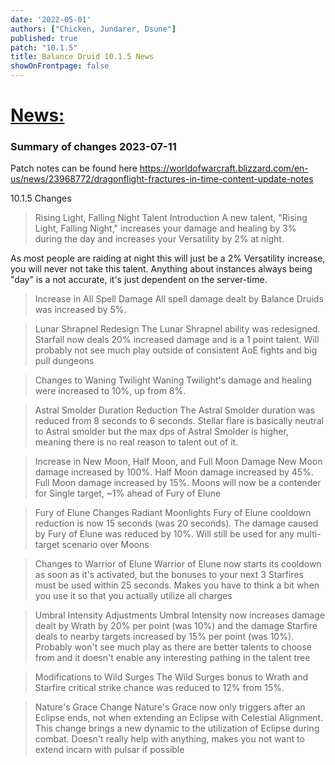 ```yaml
---
date: '2022-05-01'
authors: ["Chicken, Jundarer, Dsune"]
published: true
patch: "10.1.5"
title: Balance Druid 10.1.5 News
showOnFrontpage: false
---
```


<div id="news">

# [News:](#news)

</div>

### Summary of changes 2023-07-11

Patch notes can be found here https://worldofwarcraft.blizzard.com/en-us/news/23968772/dragonflight-fractures-in-time-content-update-notes


10.1.5 Changes

>Rising Light, Falling Night Talent Introduction
>A new talent, "Rising Light, Falling Night," increases your damage and healing by 3% during the day and increases your Versatility by 2% at night.

As most people are raiding at night this will just be a 2% Versatility increase, you will never not take this talent.
Anything about instances always being "day" is a not accurate, it's just dependent on the server-time.

>Increase in All Spell Damage
>All spell damage dealt by Balance Druids was increased by 5%.

>Lunar Shrapnel Redesign
>The Lunar Shrapnel ability was redesigned. Starfall now deals 20% increased damage and is a 1 point talent.
Will probably not see much play outside of consistent AoE fights and big pull dungeons

>Changes to Waning Twilight
>Waning Twilight's damage and healing were increased to 10%, up from 8%.

>Astral Smolder Duration Reduction
>The Astral Smolder duration was reduced from 8 seconds to 6 seconds.
Stellar flare is basically neutral to Astral smolder but the max dps of Astral Smolder is higher, meaning there is no real reason to talent out of it.

>Increase in New Moon, Half Moon, and Full Moon Damage
>New Moon damage increased by 100%.
>Half Moon damage increased by 45%.
>Full Moon damage increased by 15%.
Moons will now be a contender for Single target, ~1% ahead of Fury of Elune

>Fury of Elune Changes
>Radiant Moonlights Fury of Elune cooldown reduction is now 15 seconds (was 20 seconds).
>The damage caused by Fury of Elune was reduced by 10%.
Will still be used for any multi-target scenario over Moons

>Changes to Warrior of Elune
>Warrior of Elune now starts its cooldown as soon as it's activated, but the bonuses to your next 3 Starfires must be used within 25 seconds.
Makes you have to think a bit when you use it so that you actually utilize all charges

>Umbral Intensity Adjustments
>Umbral Intensity now increases damage dealt by Wrath by 20% per point (was 10%) and the damage Starfire deals to nearby targets increased by 15% per point (was 10%).
Probably won't see much play as there are better talents to choose from and it doesn't enable any interesting pathing in the talent tree

>Modifications to Wild Surges
>The Wild Surges bonus to Wrath and Starfire critical strike chance was reduced to 12% from 15%.

>Nature's Grace Change
>Nature's Grace now only triggers after an Eclipse ends, not when extending an Eclipse with Celestial Alignment. This change brings a new dynamic to the utilization of Eclipse during combat.
Doesn't really help with anything, makes you not want to extend incarn with pulsar if possible
 

